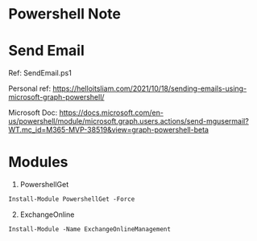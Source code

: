 # Powershell Note


# Send Email

Ref: SendEmail.ps1

Personal ref:
https://helloitsliam.com/2021/10/18/sending-emails-using-microsoft-graph-powershell/

Microsoft Doc:
https://docs.microsoft.com/en-us/powershell/module/microsoft.graph.users.actions/send-mgusermail?WT.mc_id=M365-MVP-38519&view=graph-powershell-beta

# Modules

1. PowershellGet
```ps
Install-Module PowershellGet -Force
```
2. ExchangeOnline
```ps
Install-Module -Name ExchangeOnlineManagement
```